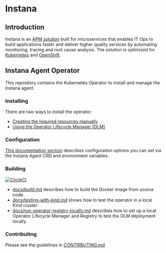 # Instana

## Introduction

Instana is an [APM solution](https://www.instana.com/product-overview/) built for microservices that enables IT Ops to build applications faster and deliver higher quality services by automating monitoring, tracing and root cause analysis. The solution is optimized for [Kubernetes](https://www.instana.com/automatic-kubernetes-monitoring/) and [OpenShift](https://www.instana.com/blog/automatic-root-cause-analysis-for-openshift-applications/).

## Instana Agent Operator

This repository contains the Kubernetes Operator to install and manage the Instana agent.

### Installing

There are two ways to install the operator:

* [Creating the required resources manually](https://www.instana.com/docs/setup_and_manage/host_agent/on/kubernetes/#install-operator-manually)
* [Using the Operator Lifecycle Manager (OLM)](https://www.instana.com/docs/setup_and_manage/host_agent/on/openshift/#install-operator-via-olm)

### Configuration

[This documentation section](https://www.instana.com/docs/setup_and_manage/host_agent/on/kubernetes#operator-configuration) describes configuration options you can set via the Instana Agent CRD and environment variables.

### Building

[![CircleCI](https://circleci.com/gh/instana/instana-agent-operator.svg?style=svg)](https://circleci.com/gh/instana/instana-agent-operator)

* [docs/build.md](docs/build.md) describes how to build the Docker image from source code.
* [docs/testing-with-kind.md](docs/testing-with-kind.md) shows how to test the operator in a local Kind cluster.
* [docs/run-operator-registry-locally.md](docs/run-operator-registry-locally.md) describes how to set up a local Operator Lifecycle Manager and Registry to test the OLM deployment locally.

### Contributing

Please see the guidelines in [CONTRIBUTING.md](CONTRIBUTING.md).
